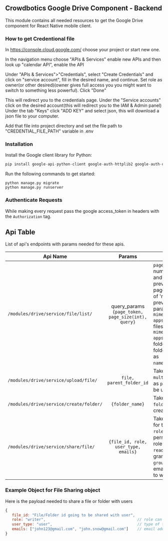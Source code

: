 ## Crowdbotics Google Drive Component - Backend

This module contains all needed resources to get the Google Drive component for React
Native mobile client.


### How to get Credentional file 
In https://console.cloud.google.com/ choose your project or start new one.

In the navigation menu choose "APIs & Services" enable new APIs and then look up "calendar API", enable the API

Under "APIs & Services">"Credentials", select "Create Credentials" and click on "service account", fill in the desired name, and continue. Set role as owner(or other desired)(owner gives full access you you might want to switch to something less powerful). Click "Done"

This will redirect you to the credentials page. Under the "Service accounts" click on the desired account(this will redirect you to the IAM & Admin panel) Under the tab "Keys" click "ADD KEY" and select json, this will download a json file to your computer.

Add that file into project directory and set the file path to "CREDENTIAL_FILE_PATH" variable in .env

### Installation
Install the Google client library for Python:

```py
pip install google-api-python-client google-auth-httplib2 google-auth-oauthlib
```

Run the following commands to get started:

```
python manage.py migrate
python manage.py runserver
```

### Authenticate Requests 
While making every request pass the google access_token in headers with the `Authorization` tag.

## Api Table
List of api's endpoints with params needed for these apis.

| Api Name                             |                         Params                         | Description     |
| -------------------------------------|:------------------------------------------------------:|-----------------|
| `/modules/drive/service/file/list/` | query_params `{page_token, page_size(int), query}`| `page_size` refers to the maximum number of files to return per page and `page_token` for continuing a previous list request on the next page. This should be set to the value of 'nextPageToken' from the previous response. Pass the query param `query` as `mimeType!='application/vnd.google-apps.folder'` if you want to get only files.  Pass the query param `query` as `mimeType='application/vnd.google-apps.folder'` if you want to get only folders. To get a specific file or folder pass the query param `query` as `name='file_name_with_extension'`.|
| `/modules/drive/service/upload/file/` | `file, parent_folder_id`  | Takes a file with `content-type: multipart/form-data`,and folder_id as `parent_folder_id` where file will be uploaded. |
| `/modules/drive/service/create/folder/` | `{folder_name}` | Takes object containing the `folder_name` who is going to be created. |
| `/modules/drive/service/share/file/` | `{file_id, role, user_type, emails}` | Takes an object containing `file_id` for the file beign shared with users, `role` The role granted for the permissions. Supported values for role are `[writer, commenter, reader]`.  `user_type` The type of the grantee. Valid values are: `[user, group, domain, anyone]`. `emails` The email addresses of the user or group to with file is being shared.|



### Example Object for File Sharing object
Here is the payload needed to share a file or folder with users

```javascript
{
   file_id: "File/Folder id going to be shared with user",
   role: "writer",                                         // role can be: reader(only reade permisions) or writer(reade and write permisions)
   user_type: "user",                                      // type of the user: user, anyone
   emails: ["john123@gmail.com", "john.snow@gmail.com"]    // email address of the users sharing file with only if the "user_type=user"
}
```
